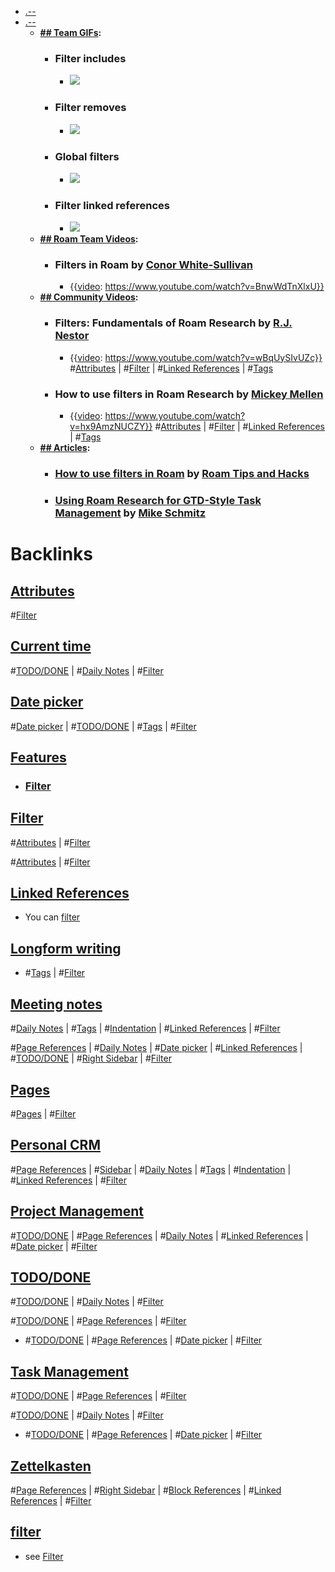 - [.--](<.--.md>)
- [.--](<.--.md>)
    - **[## Team GIFs](<## Team GIFs.md>):**
        - ### Filter includes
            - ![](https://firebasestorage.googleapis.com/v0/b/firescript-577a2.appspot.com/o/imgs%2Fapp%2Fhelp-documentation%2F0Mny65tH21.gif?alt=media&token=2f6a477f-7386-4bfb-b3e1-60ef67657814)
        - ### Filter removes
            - ![](https://firebasestorage.googleapis.com/v0/b/firescript-577a2.appspot.com/o/imgs%2Fapp%2Fhelp-documentation%2FC7VNv1Q5rE.gif?alt=media&token=9bd23efb-f1a5-4509-87d2-e7603c7ce9e8)
        - ### Global filters
            - ![](https://firebasestorage.googleapis.com/v0/b/firescript-577a2.appspot.com/o/imgs%2Fapp%2Fhelp-documentation%2FUrQg1RZrKl.gif?alt=media&token=27a5f9b8-606b-4239-85cf-b82fbee4167c)
        - ### Filter linked references
            - ![](https://firebasestorage.googleapis.com/v0/b/firescript-577a2.appspot.com/o/imgs%2Fapp%2Fhelp-documentation%2F3g-ykwQqW6.gif?alt=media&token=88eba400-5d2c-45f9-8093-a44513fc4a61)
    - **[## Roam Team Videos](<## Roam Team Videos.md>):**
        - ### Filters in Roam by [Conor White-Sullivan](<Conor White-Sullivan.md>)
            - {{[video](<video.md>): https://www.youtube.com/watch?v=BnwWdTnXlxU}}
    - **[## Community Videos](<## Community Videos.md>):**
        - ### Filters: Fundamentals of Roam Research by [R.J. Nestor](<R.J. Nestor.md>)
            - {{[video](<video.md>): https://www.youtube.com/watch?v=wBqUySIvUZc}}
#[Attributes](<Attributes.md>) | #[Filter](<Filter.md>) | #[Linked References](<Linked References.md>) | #[Tags](<Tags.md>)
        - ### How to use filters in Roam Research by [Mickey Mellen](<Mickey Mellen.md>)
            - {{[video](<video.md>): https://www.youtube.com/watch?v=hx9AmzNUCZY}}
#[Attributes](<Attributes.md>) | #[Filter](<Filter.md>) | #[Linked References](<Linked References.md>) | #[Tags](<Tags.md>)
    - **[## Articles](<## Articles.md>):**
        - ### [How to use filters in Roam](https://www.roamtips.com/home/how-to-use-filters-in-roam) by [Roam Tips and Hacks](<Roam Tips and Hacks.md>)
        - ### [Using Roam Research for GTD-Style Task Management](https://thesweetsetup.com/using-roam-research-for-gtd-style-task-management/) by [Mike Schmitz](<Mike Schmitz.md>)

# Backlinks
## [Attributes](<Attributes.md>)
#[Filter](<Filter.md>)

## [Current time](<Current time.md>)
#[TODO/DONE](<TODO/DONE.md>) | #[Daily Notes](<Daily Notes.md>) | #[Filter](<Filter.md>)

## [Date picker](<Date picker.md>)
#[Date picker](<Date picker.md>) | #[TODO/DONE](<TODO/DONE.md>) | #[Tags](<Tags.md>) | #[Filter](<Filter.md>)

## [Features](<Features.md>)
- ### [Filter](<Filter.md>)

## [Filter](<Filter.md>)
#[Attributes](<Attributes.md>) | #[Filter](<Filter.md>)

#[Attributes](<Attributes.md>) | #[Filter](<Filter.md>)

## [Linked References](<Linked References.md>)
- You can [filter]([Filter](<Filter.md>))

## [Longform writing](<Longform writing.md>)
- #[Tags](<Tags.md>) | #[Filter](<Filter.md>)

## [Meeting notes](<Meeting notes.md>)
#[Daily Notes](<Daily Notes.md>) | #[Tags](<Tags.md>) | #[Indentation](<Indentation.md>) | #[Linked References](<Linked References.md>) | #[Filter](<Filter.md>)

#[Page References](<Page References.md>) | #[Daily Notes](<Daily Notes.md>) | #[Date picker](<Date picker.md>) | #[Linked References](<Linked References.md>) | #[TODO/DONE](<TODO/DONE.md>) | #[Right Sidebar](<Right Sidebar.md>) | #[Filter](<Filter.md>)

## [Pages](<Pages.md>)
#[Pages](<Pages.md>) | #[Filter](<Filter.md>)

## [Personal CRM](<Personal CRM.md>)
#[Page References](<Page References.md>) | #[Sidebar](<Sidebar.md>) | #[Daily Notes](<Daily Notes.md>) | #[Tags](<Tags.md>) | #[Indentation](<Indentation.md>) | #[Linked References](<Linked References.md>) | #[Filter](<Filter.md>)

## [Project Management](<Project Management.md>)
#[TODO/DONE](<TODO/DONE.md>) | #[Page References](<Page References.md>) | #[Daily Notes](<Daily Notes.md>) | #[Linked References](<Linked References.md>) | #[Date picker](<Date picker.md>) | #[Filter](<Filter.md>)

## [TODO/DONE](<TODO/DONE.md>)
#[TODO/DONE](<TODO/DONE.md>) | #[Daily Notes](<Daily Notes.md>) | #[Filter](<Filter.md>)

#[TODO/DONE](<TODO/DONE.md>) | #[Page References](<Page References.md>) | #[Filter](<Filter.md>)

- #[TODO/DONE](<TODO/DONE.md>) | #[Page References](<Page References.md>) | #[Date picker](<Date picker.md>) | #[Filter](<Filter.md>)

## [Task Management](<Task Management.md>)
#[TODO/DONE](<TODO/DONE.md>) | #[Page References](<Page References.md>) | #[Filter](<Filter.md>)

#[TODO/DONE](<TODO/DONE.md>) | #[Daily Notes](<Daily Notes.md>) | #[Filter](<Filter.md>)

- #[TODO/DONE](<TODO/DONE.md>) | #[Page References](<Page References.md>) | #[Date picker](<Date picker.md>) | #[Filter](<Filter.md>)

## [Zettelkasten](<Zettelkasten.md>)
#[Page References](<Page References.md>) | #[Right Sidebar](<Right Sidebar.md>) | #[Block References](<Block References.md>) | #[Linked References](<Linked References.md>) | #[Filter](<Filter.md>)

## [filter](<filter.md>)
- see [Filter](<Filter.md>)

